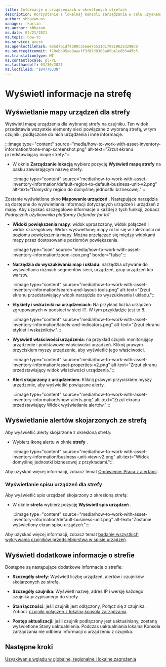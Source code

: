 ```yaml
---
title: Informacje o urządzeniach w określonych strefach
description: Korzystanie z lokalnej konsoli zarządzania w celu uzyskania kompleksowych informacji o widoku dla określonej strefy
author: shhazam-ms
manager: rkarlin
ms.author: shhazam
ms.date: 03/21/2021
ms.topic: how-to
ms.service: azure
ms.openlocfilehash: 685d7b1df4389c356ee7b531d179919025d298d0
ms.sourcegitcommit: f28ebb95ae9aaaff3f87d8388a09b41e0b3445b5
ms.translationtype: MT
ms.contentlocale: pl-PL
ms.lasthandoff: 03/30/2021
ms.locfileid: "104776338"
---
```

# <a name="view-information-per-zone"></a>Wyświetl informacje na strefę


## <a name="view-a-device-map-for-a-zone"></a>Wyświetlanie mapy urządzeń dla strefy

Wyświetl mapę urządzenia dla wybranej strefy na czujniku. Ten widok przedstawia wszystkie elementy sieci powiązane z wybraną strefą, w tym czujniki, podłączone do nich urządzenia i inne informacje.

:::image type="content" source="media/how-to-work-with-asset-inventory-information/zone-map-screenshot.png" alt-text="Zrzut ekranu przedstawiający mapę strefy.":::


- W oknie **Zarządzanie lokacją** wybierz pozycję **Wyświetl mapę strefy** na pasku zawierającym nazwę strefy.

  :::image type="content" source="media/how-to-work-with-asset-inventory-information/default-region-to-default-business-unit-v2.png" alt-text="Domyślny region do domyślnej jednostki biznesowej.":::

Zostanie wyświetlone okno **Mapowanie urządzeń** . Następujące narzędzia są dostępne do wyświetlania informacji dotyczących urządzeń i urządzeń z mapy. Aby uzyskać szczegółowe informacje o każdej z tych funkcji, zobacz *Podręcznik użytkownika platformy Defender for IoT*.

- **Widoki powiększenia mapy**: widok uproszczony, widok połączeń i widok szczegółowy. Widok wyświetlonej mapy różni się w zależności od poziomu powiększenia mapy. Można przełączać się między widokami mapy przez dostosowanie poziomów powiększenia.

  :::image type="icon" source="media/how-to-work-with-asset-inventory-information/zoom-icon.png" border="false":::

- **Narzędzia do wyszukiwania map i układu**: narzędzia używane do wyświetlania różnych segmentów sieci, urządzeń, grup urządzeń lub warstw.

  :::image type="content" source="media/how-to-work-with-asset-inventory-information/search-and-layout-tools.png" alt-text="Zrzut ekranu przedstawiający widok narzędzia do wyszukiwania i układu.":::

- **Etykiety i wskaźniki na urządzeniach:** Na przykład liczba urządzeń zgrupowanych w podsieci w sieci IT. W tym przykładzie jest to 8.

  :::image type="content" source="media/how-to-work-with-asset-inventory-information/labels-and-indicators.png" alt-text="Zrzut ekranu etykiet i wskaźników.":::

- **Wyświetl właściwości urządzenia**: na przykład czujnik monitorujący urządzenie i podstawowe właściwości urządzeń. Kliknij prawym przyciskiem myszy urządzenie, aby wyświetlić jego właściwości.

  :::image type="content" source="media/how-to-work-with-asset-inventory-information/asset-properties-v2.png" alt-text="Zrzut ekranu przedstawiający widok właściwości urządzenia.":::

- **Alert skojarzony z urządzeniem:** Kliknij prawym przyciskiem myszy urządzenie, aby wyświetlić powiązane alerty.

  :::image type="content" source="media/how-to-work-with-asset-inventory-information/show-alerts.png" alt-text="Zrzut ekranu przedstawiający Widok wyświetlanie alertów.":::

## <a name="view-alerts-associated-with-a-zone"></a>Wyświetlanie alertów skojarzonych ze strefą

Aby wyświetlić alerty skojarzone z określoną strefą:

- Wybierz ikonę alertu w oknie **strefy** . 

  :::image type="content" source="media/how-to-work-with-asset-inventory-information/business-unit-view-v2.png" alt-text="Widok domyślnej jednostki biznesowej z przykładami.":::

Aby uzyskać więcej informacji, zobacz temat [Omówienie: Praca z alertami](how-to-work-with-alerts-on-premises-management-console.md).

### <a name="view-the-device-inventory-of-a-zone"></a>Wyświetlanie spisu urządzeń dla strefy

Aby wyświetlić spis urządzeń skojarzony z określoną strefą:

- W oknie **strefa** wybierz pozycję **Wyświetl spis urządzeń** .

  :::image type="content" source="media/how-to-work-with-asset-inventory-information/default-business-unit.png" alt-text="Zostanie wyświetlony ekran spisu urządzeń.":::

Aby uzyskać więcej informacji, zobacz temat [badanie wszystkich wykrywania czujników przedsiębiorstwa w spisie urządzeń](how-to-investigate-all-enterprise-sensor-detections-in-a-device-inventory.md).

## <a name="view-additional-zone-information"></a>Wyświetl dodatkowe informacje o strefie

Dostępne są następujące dodatkowe informacje o strefie:

- **Szczegóły strefy**: Wyświetl liczbę urządzeń, alertów i czujników skojarzonych ze strefą.

- **Szczegóły czujnika**: Wyświetl nazwę, adres IP i wersję każdego czujnika przypisanego do strefy.

- **Stan łączności**: jeśli czujnik jest odłączony, Połącz się z czujnika. Zobacz [czujniki połączeń z lokalną konsolą zarządzania](how-to-activate-and-set-up-your-on-premises-management-console.md#connect-sensors-to-the-on-premises-management-console). 

- **Postęp aktualizacji**: jeśli czujnik podłączony jest uaktualniany, zostaną wyświetlone Stany uaktualnienia. Podczas uaktualniania lokalna Konsola zarządzania nie odbiera informacji o urządzeniu z czujnika.

## <a name="next-steps"></a>Następne kroki

[Uzyskiwanie wglądu w globalne, regionalne i lokalne zagrożenia](how-to-gain-insight-into-global-regional-and-local-threats.md)
